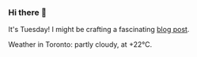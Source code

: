 ### Hi there :wave:

It's Tuesday! I might be crafting a fascinating [blog post](https://www.benjaminwuethrich.dev).

Weather in Toronto: partly cloudy, at +22°C.
